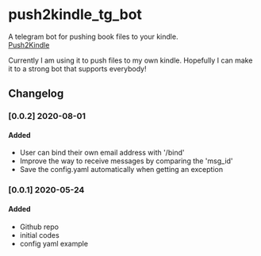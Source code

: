 # push2kindle_tg_bot
A telegram bot for pushing book files to your kindle.  
[Push2Kindle](https://web.telegram.org/#/im?p=@push2kindle_bot)

Currently I am using it to push files to my own kindle.
Hopefully I can make it to a strong bot that supports everybody!

## Changelog

### [0.0.2] 2020-08-01

#### Added

- User can bind their own email address with '/bind'
- Improve the way to receive messages by comparing the 'msg_id'
- Save the config.yaml automatically when getting an exception


### [0.0.1] 2020-05-24

#### Added

 - Github repo
 - initial codes
 - config yaml example
